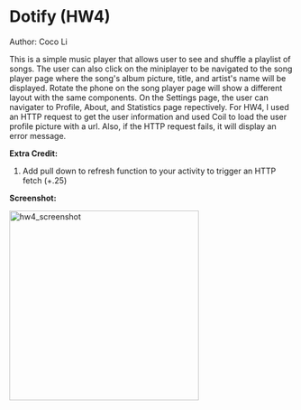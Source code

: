# Dotify (HW4)
Author: Coco Li

This is a simple music player that allows user to see and shuffle a playlist of songs. The user can also click on the miniplayer to be navigated to the song player page where the song's album picture, title, and artist's name will be displayed. Rotate the phone on the song player page will show a different layout with the same components. On the Settings page, the user can navigater to Profile, About, and Statistics page repectively. For HW4, I used an HTTP request to get the user information and used Coil to load the user profile picture with a url. Also, if the HTTP request fails, it will display an error message.

**Extra Credit:**

1. Add pull down to refresh function to your activity to trigger an HTTP fetch (+.25)

**Screenshot:**

<img width="336" alt="hw4_screenshot" src="https://user-images.githubusercontent.com/35278691/118691855-0ff20580-b83c-11eb-8b1b-90c0c09cd5de.png">

